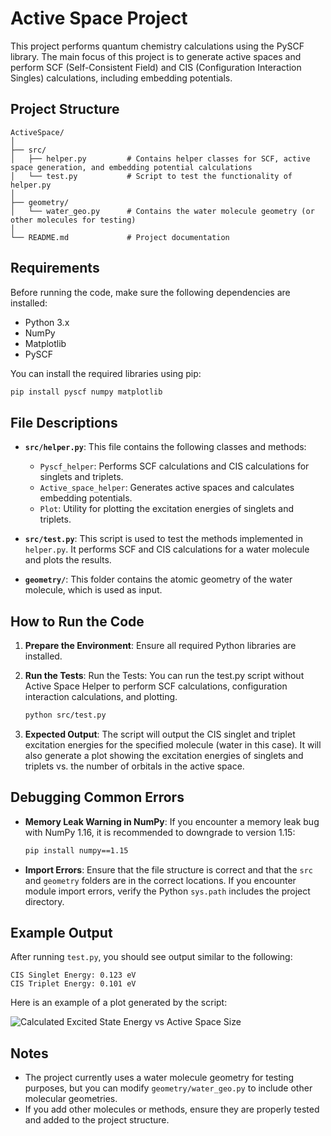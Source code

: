 
# Active Space Project

This project performs quantum chemistry calculations using the PySCF library. The main focus of this project is to generate active spaces and perform SCF (Self-Consistent Field) and CIS (Configuration Interaction Singles) calculations, including embedding potentials.

## Project Structure

```
ActiveSpace/
│
├── src/
│   ├── helper.py         # Contains helper classes for SCF, active space generation, and embedding potential calculations
│   └── test.py           # Script to test the functionality of helper.py
│
├── geometry/
│   └── water_geo.py      # Contains the water molecule geometry (or other molecules for testing)
│
└── README.md             # Project documentation
```

## Requirements

Before running the code, make sure the following dependencies are installed:

- Python 3.x
- NumPy
- Matplotlib
- PySCF

You can install the required libraries using pip:

```bash
pip install pyscf numpy matplotlib
```

## File Descriptions

- **`src/helper.py`**: This file contains the following classes and methods:
  - `Pyscf_helper`: Performs SCF calculations and CIS calculations for singlets and triplets.
  - `Active_space_helper`: Generates active spaces and calculates embedding potentials.
  - `Plot`: Utility for plotting the excitation energies of singlets and triplets.

- **`src/test.py`**: This script is used to test the methods implemented in `helper.py`. It performs SCF and CIS calculations for a water molecule and plots the results.

- **`geometry/`**: This folder contains the atomic geometry of the water molecule, which is used as input.
## How to Run the Code

1. **Prepare the Environment**:
   Ensure all required Python libraries are installed.

2. **Run the Tests**:
    Run the Tests: You can run the test.py script without Active Space Helper to perform SCF calculations, configuration interaction calculations, and plotting.
   ```bash
   python src/test.py
   ```

3. **Expected Output**:
   The script will output the CIS singlet and triplet excitation energies for the specified molecule (water in this case). It will also generate a plot showing the excitation energies of singlets and triplets vs. the number of orbitals in the active space.

## Debugging Common Errors

- **Memory Leak Warning in NumPy**: If you encounter a memory leak bug with NumPy 1.16, it is recommended to downgrade to version 1.15:
  
  ```bash
  pip install numpy==1.15
  ```

- **Import Errors**: Ensure that the file structure is correct and that the `src` and `geometry` folders are in the correct locations. If you encounter module import errors, verify the Python `sys.path` includes the project directory.

## Example Output

After running `test.py`, you should see output similar to the following:

```
CIS Singlet Energy: 0.123 eV
CIS Triplet Energy: 0.101 eV
```

Here is an example of a plot generated by the script:

![Calculated Excited State Energy vs Active Space Size](data/plots/example.png)

## Notes

- The project currently uses a water molecule geometry for testing purposes, but you can modify `geometry/water_geo.py` to include other molecular geometries.
- If you add other molecules or methods, ensure they are properly tested and added to the project structure.
